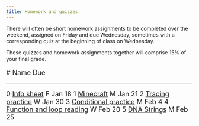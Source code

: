 ```yaml
---
title: Homework and quizzes
---
```


There will often be short homework assignments to be completed over
the weekend, assigned on Friday and due Wednesday, sometimes with a
corresponding quiz at the beginning of class on Wednesday.

These quizzes and homework assignments together will comprise 15% of
your final grade.

<font size="+1">

\#  Name                                                                                                               Due
--- ---------------                                                                                                    ----
0   [Info sheet](https://docs.google.com/forms/d/1roH8IHvbn2xQyuaqWHc4V-2pKU2_wU0UTnUFNVuQzZ0)                         F Jan 18
1   [Minecraft](static/minecraft.html)                                                                                 M Jan 21
2   [Tracing practice](static/tracing-practice.pdf)                                                                    W Jan 30
3   [Conditional practice](static/conditional-practice.pdf)                                                            M Feb 4
4   [Function and loop reading](static/function-reading.pdf)                                                           W Feb 20
5   [DNA Strings](static/dna-strings.html)                                                                             M Feb 25

<!-- 0   [Who Are You](XXX)                                                                                                 Friday August 24 -->
<!-- 6   [For loop reading](static/for-reading.pdf)                                                                         Wednesday October 24 -->
<!-- 7   [Dictionary & heap reading](static/heap-dict-reading.pdf)                                                          Wednesday October 31 -->
<!-- 8   [Class design practice](static/class-design.pdf)                                                                   Wednesday November 7 -->
<!-- 9   [Recursion practice](static/recursion.pdf)                                                                         Wednesday November 14 -->



<!-- 5: [Function, loop, and string reading](static/loop-string-reading.pdf)                                               Monday February 26 -->
<!-- 6: [Heap tracing](static/heap-tracing.pdf) [ [Heap tracing template](static/heap-tracing-template.pdf) ]              Monday April 2 -->

<!-- 6: [Zen reading -- section 1](http://mgoadric.github.io/csci150/homework/zen.html)                                 March 30 -->
<!-- 7: [System analysis](static/system-analysis.html)                                                                  April 4 -->

</font>
